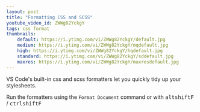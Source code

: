 ```yaml
---
layout: post
title: "Formatting CSS and SCSS"
youtube_video_id: ZWWg82YckgY
tags: css format
thumbnails:
    default: https://i.ytimg.com/vi/ZWWg82YckgY/default.jpg
    medium: https://i.ytimg.com/vi/ZWWg82YckgY/mqdefault.jpg
    high: https://i.ytimg.com/vi/ZWWg82YckgY/hqdefault.jpg
    standard: https://i.ytimg.com/vi/ZWWg82YckgY/sddefault.jpg
    maxres: https://i.ytimg.com/vi/ZWWg82YckgY/maxresdefault.jpg
---
```


VS Code's built-in css and scss formatters let you quickly tidy up your stylesheets.

Run the formatters using the `Format Document` command or with <kbd>alt</kbd><kbd>shift</kbd><kbd>F</kbd> / <kbd>ctrl</kbd><kbd>shift</kbd><kbd>F</kbd>